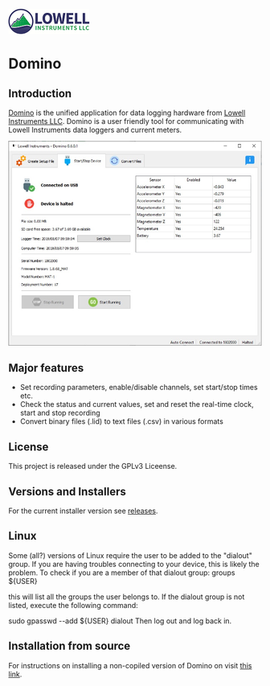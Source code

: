 ![Lowell Instruments LLC Logo](/images/LowellInstrumentsLLC_Logo.png)

# Domino
## Introduction
[Domino](https://lowellinstruments.com/products/domino/) is the unified application for data logging hardware from [Lowell Instruments LLC](https://lowellinstruments.com).  Domino is a user friendly tool for communicating with Lowell Instruments data loggers and current meters.

![Domino Status Screen](/images/Status_Screen.jpg)

## Major features
* Set recording parameters, enable/disable channels, set start/stop times etc.
* Check the status and current values, set and reset the real-time clock, start and stop recording
* Convert binary files (.lid) to text files (.csv) in various formats

## License
This project is released under the GPLv3 Liceense.

## Versions and Installers
For the current installer version see [releases](https://github.com/LowellInstruments/Domino/releases).

## Linux
Some (all?) versions of Linux require the user to be added to the "dialout" group. If you are having troubles connecting to your device, this is likely the problem.
To check if you are a member of that dialout group:
groups ${USER}

this will list all the groups the user belongs to. If the dialout group is not listed, execute the following command:

sudo gpasswd --add ${USER} dialout
Then log out and log back in.

## Installation from source
For instructions on installing a non-copiled version of Domino on visit [this link](https://docs.google.com/document/d/1XTJbaWQCGlz6biqpjBedaM95eXBzJDoDuvx9tnO_Ktc/edit?usp=sharing).
